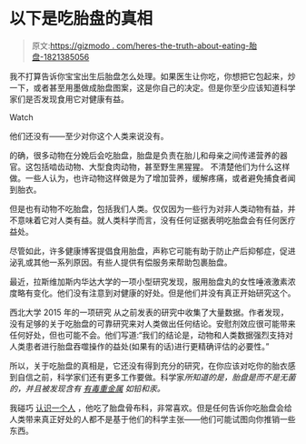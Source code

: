 # 以下是吃胎盘的真相

> 原文:[https://gizmodo . com/heres-the-truth-about-eating-胎盘-1821385056](https://gizmodo.com/heres-the-truth-about-eating-placenta-1821385056)

我不打算告诉你宝宝出生后胎盘怎么处理。如果医生让你吃，你想把它包起来，炒一下，或者甚至用墨做成胎盘图案，这是你自己的决定。但是你至少应该知道科学家们是否发现食用它对健康有益。

Watch

他们还没有——至少对你这个人类来说没有。

的确，很多动物在分娩后会吃胎盘，胎盘是负责在胎儿和母亲之间传递营养的器官。这包括啮齿动物、大型食肉动物，甚至野生黑猩猩。 不清楚他们为什么这样做。一些人认为，也许动物这样做是为了增加营养，缓解疼痛，或者避免捕食者闻到胎衣。

但是也有动物不吃胎盘，包括我们人类。仅仅因为一些行为对非人类动物有益，并不意味着它对人类有益。就人类科学而言，没有任何证据表明吃胎盘会有任何医疗益处。

尽管如此，许多健康博客提倡食用胎盘，声称它可能有助于防止产后抑郁症，促进泌乳或其他一系列原因。有些人提供有偿服务来帮助包裹胎盘。

最近，拉斯维加斯内华达大学的一项小型研究发现，服用胎盘丸的女性唾液激素浓度略有变化。他们没有注意到对健康的好处。但是他们并没有真正开始研究这个。

西北大学 2015 年的一项研究 从之前发表的研究中收集了大量数据。作者发现，没有足够的关于吃胎盘的可靠研究来对人类做出任何结论。安慰剂效应很可能带来任何好处，但也可能不会。他们写道:“我们的结论是，动物和人类数据强烈支持对人类患者进行胎盘吞噬操作的益处(如果有的话)进行更精确评估的必要性。”

所以，关于吃胎盘的真相是，它还没有得到充分的研究，在你应该对吃你的胎衣感到自信之前，科学家们还有更多工作要做。科学家*所知道的是，胎盘是而不是无菌的，并且被发现含有 [有毒重金属](https://www.ncbi.nlm.nih.gov/pubmed/16081062) 如铅和汞。* 

我碰巧 [认识一个人](https://www.scientificamerican.com/article/what-does-a-human-taste-like/) ，他吃了胎盘骨布科，非常喜欢。但是任何告诉你吃胎盘会给人类带来真正好处的人都不是基于他们的科学主张——他们可能试图向你推销一些东西。